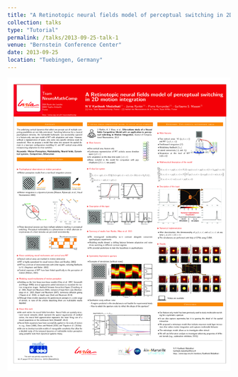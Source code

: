 ```yaml
---
title: "A Retinotopic neural fields model of perceptual switching in 2D motion integration"
collection: talks
type: "Tutorial"
permalink: /talks/2013-09-25-talk-1
venue: "Bernstein Conference Center"
date: 2013-09-25
location: "Tuebingen, Germany"
---
```



[<img src="../files/Medathati_MT_V1_RetinotopicModel_Bernstein_2013.png" style="width:100%; zoom:9%;  float:bottom; padding: 4px"/>](http://www-sop.inria.fr/members/Kartheek.Medathati/Medathati_MT_V1_RetinotopicModel_Bernstein_2013.pdf)

